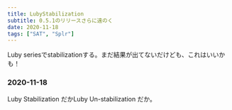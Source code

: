```yaml
---
title: LubyStabilization
subtitle: 0.5.1のリリースさらに遠のく
date: 2020-11-18
tags: ["SAT", "Splr"]
---
```


Luby seriesでstabilizationする。まだ結果が出てないだけども、これはいいかも！

### 2020-11-18

Luby Stabilization だかLuby Un-stabilization だか。
